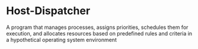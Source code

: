 ﻿# Host-Dispatcher

A program that manages processes, assigns priorities, schedules them for execution, and allocates resources based on predefined rules and criteria in a hypothetical operating system environment
